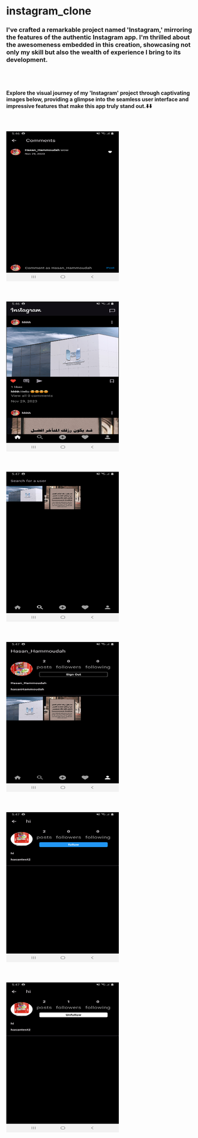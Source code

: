 # instagram_clone
<h3>I've crafted a remarkable project named 'Instagram,' mirroring the features of the authentic Instagram app. I'm thrilled about the awesomeness embedded in this creation, showcasing not only my skill but also the wealth of experience I bring to its development.
</h3>
<br></br>
<h4>Explore the visual journey of my 'Instagram' project through captivating images below, providing a glimpse into the seamless user interface and impressive features that make this app truly stand out.⬇️⬇️</h4>
<br></br>
<img src="assets/images/screenshot-1701272792606.png" alt="Example Image 1" width="300" height="400">
<br></br><br></br>
<img src="assets/images/screenshot-1701272808504.png" alt="Example Image 1" width="300" height="400">
<br></br><br></br>
<img src="assets/images/screenshot-1701272821593.png" alt="Example Image 1" width="300" height="400">
<br></br><br></br>
<img src="assets/images/screenshot-1701272832910.png" alt="Example Image 1" width="300" height="400">
<br></br><br></br>
<img src="assets/images/screenshot-1701272859098.png" alt="Example Image 1" width="300" height="400">
<br></br><br></br>
<img src="assets/images/screenshot-1701272869990.png" alt="Example Image 1" width="300" height="400">


